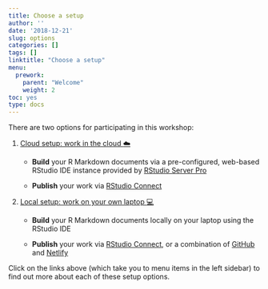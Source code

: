 ```yaml
---
title: Choose a setup
author: ''
date: '2018-12-21'
slug: options
categories: []
tags: []
linktitle: "Choose a setup"
menu:
  prework:
    parent: "Welcome"
    weight: 2
toc: yes
type: docs
---
```




There are two options for participating in this workshop:

1. [Cloud setup: work in the cloud :cloud:](../cloud)

    - **Build** your R Markdown documents via a pre-configured, web-based RStudio IDE instance provided by [RStudio Server Pro](https://www.rstudio.com/products/rstudio-server-pro/)
    
    - **Publish** your work via [RStudio Connect](https://www.rstudio.com/products/connect/)
    
1. [Local setup: work on your own laptop :computer:](../local)

    - **Build** your R Markdown documents locally on your laptop using the RStudio IDE
    
    - **Publish** your work via [RStudio Connect](https://www.rstudio.com/products/connect/), or a combination of [GitHub](https://github.com/) and [Netlify](https://www.netlify.com/)

Click on the links above (which take you to menu items in the left sidebar) to find out more about each of these setup options. 
